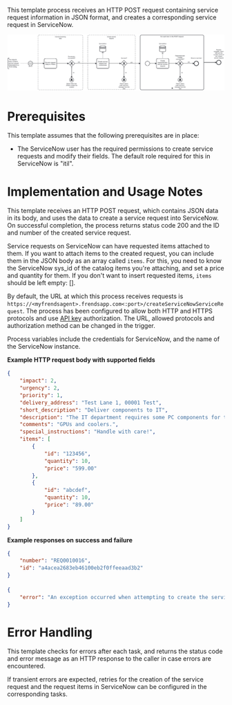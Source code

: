 This template process receives an HTTP POST request containing service request information in JSON format, and creates a corresponding service request in ServiceNow.

![Template](assets/HTTP-to-ServiceNow-Service-Request.svg)

# Prerequisites

This template assumes that the following prerequisites are in place:

- The ServiceNow user has the required permissions to create service requests and modify their fields. The default role required for this in ServiceNow is "itil".

# Implementation and Usage Notes

This template receives an HTTP POST request, which contains JSON data in its body, and uses the data to create a service request into ServiceNow. On successful completion, the process returns status code 200 and the ID and number of the created service request.

Service requests on ServiceNow can have requested items attached to them. If you want to attach items to the created request, you can include them in the JSON body as an array called `items`. For this, you need to know the ServiceNow sys_id of the catalog items you're attaching, and set a price and quantity for them. If you don't want to insert requested items, `items` should be left empty: [].

By default, the URL at which this process receives requests is `https://<myfrendsagent>.frendsapp.com<:port>/createServiceNowServiceRequest`. The process has been configured to allow both HTTP and HTTPS protocols and use [API key](https://docs.frends.com/en/articles/2206706-api-keys) authorization. The URL, allowed protocols and authorization method can be changed in the trigger.

Process variables include the credentials for ServiceNow, and the name of the ServiceNow instance.

**Example HTTP request body with supported fields**

```JSON
{
    "impact": 2,
    "urgency": 2,
    "priority": 1,
    "delivery_address": "Test Lane 1, 00001 Test",
    "short_description": "Deliver components to IT",
    "description": "The IT department requires some PC components for the servers.",
    "comments": "GPUs and coolers.",
    "special_instructions": "Handle with care!",
    "items": [
        {
            "id": "123456",
            "quantity": 10,
            "price": "599.00"
        },
        {
            "id": "abcdef",
            "quantity": 10,
            "price": "89.00"
        }
    ]
}
```

**Example responses on success and failure**

```JSON
{
    "number": "REQ0010016",
    "id": "a4acea2683eb46100eb2f0ffeeaad3b2"
}

{
    "error": "An exception occurred when attempting to create the service request into ServiceNow. Error message:  User Not Authenticated"
}
```

# Error Handling

This template checks for errors after each task, and returns the status code and error message as an HTTP response to the caller in case errors are encountered.

If transient errors are expected, retries for the creation of the service request and the request items in ServiceNow can be configured in the corresponding tasks.